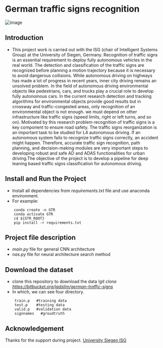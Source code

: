 # German traffic signs recognition

![image](43.png)

## Introduction
   * This project work is carried out with the ISG (chair of Intelligent Systems Group) at the University of Siegen, Germany. Recognition of traffic signs is an essential requirement to deploy fully autonomous vehicles in the real world. The detection and classification of the traffic signs are recognized before planning a motion trajectory because it is necessary to avoid dangerous collisions.  While autonomous driving on highways has made a lot of progress in recent years, inner city driving remains an unsolved problem. In the field of autonomous driving environmental objects like pedestrians, cars, and trucks play a crucial role to develop fully autonomous cars. In the current research detection and tracking algorithms for environmental objects provide good results but in crossway and traffic-congested areas, only recognition of an environmental object is not enough. we must depend on other infrastructure like traffic signs (speed limits, right or left turns, and so on). Motivated by this research problem recognition of traffic signs is a key component to ensure road safety. The traffic signs reorganization is an important task to be studied for L4 autonomous driving. If an autonomous system fails to recognize traffic signs correctly, an accident might happen. Therefore, accurate traffic sign recognition, path planning, and decision-making modules are very important steps to developing robust and safe AD and ADAS functionalities for urban driving.The objective of the project is to develop a pipeline for deep leaning based traffic signs classification for autonomous driving.


## Install and Run the Project
  * Install all dependencies from *requirements.txt* file and use anaconda environment.
  * For example:
  ```
      conda create -n GTR
      conda activate GTR
      cd ${GTR_ROOT}
      pip install -r requirements.txt
   ```
  
  
## Project file description
  *  *main.py* file for general CNN architecture
  *  *nas.py* file for neural architecture search method

## Download the dataset
  * clone this repository to download the data *!git clone https://bitbucket.org/jadslim/german-traffic-signs*
  * In which, we can see four directory.
    ```
     train.p   #training data
     test.p    #testing data
     valid.p   #validation data
     signnames   #groudtruth
    ```
     
## Acknowledgement
Thanks for the support during project. [University Siegen ISG](https://isg.beel.org/)
